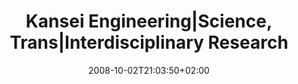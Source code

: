 ---
members: ["PLevy"]
slug: kansei-engineering-science-rrans-interdisciplinary-research
title: "Kansei Engineering|Science, Trans|Interdisciplinary Research"
tags: ['kansei', 'interdisciplinarity']
layout: single
searchFilter: Event
publitype: presentation
subsection: lecture
institution:
    logo: Chiba
    short: 'Chiba U.'
    name: "Chiba University"
    web: "https://www.chiba-u.ac.jp/"
kansei: true
research: 
    -  kansei
chaire: false
date: 2008-10-02T21:03:50+02:00
reference: "Lévy, P. (2008). Kansei Engineering|Science – Trans|Interdisciplinary Research, presented at the KEER International Symposium 2008, Taipei, Taiwan. October 2nd, 2008."
---